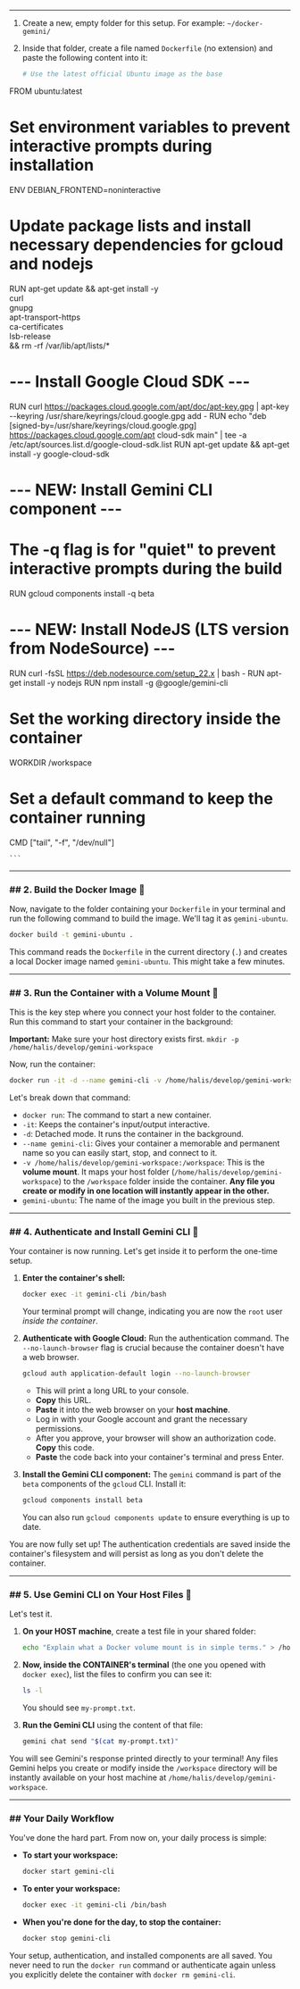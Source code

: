 
-----

1.  Create a new, empty folder for this setup. For example: `~/docker-gemini/`

2.  Inside that folder, create a file named `Dockerfile` (no extension) and paste the following content into it:

    ```dockerfile
    # Use the latest official Ubuntu image as the base
FROM ubuntu:latest

# Set environment variables to prevent interactive prompts during installation
ENV DEBIAN_FRONTEND=noninteractive

# Update package lists and install necessary dependencies for gcloud and nodejs
RUN apt-get update && apt-get install -y \
    curl \
    gnupg \
    apt-transport-https \
    ca-certificates \
    lsb-release \
    && rm -rf /var/lib/apt/lists/*

# --- Install Google Cloud SDK ---
RUN curl https://packages.cloud.google.com/apt/doc/apt-key.gpg | apt-key --keyring /usr/share/keyrings/cloud.google.gpg add -
RUN echo "deb [signed-by=/usr/share/keyrings/cloud.google.gpg] https://packages.cloud.google.com/apt cloud-sdk main" | tee -a /etc/apt/sources.list.d/google-cloud-sdk.list
RUN apt-get update && apt-get install -y google-cloud-sdk

# --- NEW: Install Gemini CLI component ---
# The -q flag is for "quiet" to prevent interactive prompts during the build
RUN gcloud components install -q beta

# --- NEW: Install NodeJS (LTS version from NodeSource) ---
RUN curl -fsSL https://deb.nodesource.com/setup_22.x | bash -
RUN apt-get install -y nodejs
RUN npm install -g @google/gemini-cli

# Set the working directory inside the container
WORKDIR /workspace

# Set a default command to keep the container running
CMD ["tail", "-f", "/dev/null"]

    ```

-----

### \#\# 2. Build the Docker Image 🔨

Now, navigate to the folder containing your `Dockerfile` in your terminal and run the following command to build the image. We'll tag it as `gemini-ubuntu`.

```bash
docker build -t gemini-ubuntu .
```

This command reads the `Dockerfile` in the current directory (`.`) and creates a local Docker image named `gemini-ubuntu`. This might take a few minutes.

-----

### \#\# 3. Run the Container with a Volume Mount 🐳

This is the key step where you connect your host folder to the container. Run this command to start your container in the background:

**Important:** Make sure your host directory exists first.
`mkdir -p /home/halis/develop/gemini-workspace`

Now, run the container:

```bash
docker run -it -d --name gemini-cli -v /home/halis/develop/gemini-workspace:/workspace gemini-ubuntu
```

Let's break down that command:

  * `docker run`: The command to start a new container.
  * `-it`: Keeps the container's input/output interactive.
  * `-d`: Detached mode. It runs the container in the background.
  * `--name gemini-cli`: Gives your container a memorable and permanent name so you can easily start, stop, and connect to it.
  * `-v /home/halis/develop/gemini-workspace:/workspace`: This is the **volume mount**. It maps your host folder (`/home/halis/develop/gemini-workspace`) to the `/workspace` folder inside the container. **Any file you create or modify in one location will instantly appear in the other.**
  * `gemini-ubuntu`: The name of the image you built in the previous step.

-----

### \#\# 4. Authenticate and Install Gemini CLI 💎

Your container is now running. Let's get inside it to perform the one-time setup.

1.  **Enter the container's shell:**

    ```bash
    docker exec -it gemini-cli /bin/bash
    ```

    Your terminal prompt will change, indicating you are now the `root` user *inside the container*.

2.  **Authenticate with Google Cloud:**
    Run the authentication command. The `--no-launch-browser` flag is crucial because the container doesn't have a web browser.

    ```bash
    gcloud auth application-default login --no-launch-browser
    ```

      * This will print a long URL to your console.
      * **Copy** this URL.
      * **Paste** it into the web browser on your **host machine**.
      * Log in with your Google account and grant the necessary permissions.
      * After you approve, your browser will show an authorization code. **Copy** this code.
      * **Paste** the code back into your container's terminal and press Enter.

3.  **Install the Gemini CLI component:**
    The `gemini` command is part of the `beta` components of the `gcloud` CLI. Install it:

    ```bash
    gcloud components install beta
    ```

    You can also run `gcloud components update` to ensure everything is up to date.

You are now fully set up\! The authentication credentials are saved inside the container's filesystem and will persist as long as you don't delete the container.

-----

### \#\# 5. Use Gemini CLI on Your Host Files 🚀

Let's test it.

1.  **On your HOST machine**, create a test file in your shared folder:

    ```bash
    echo "Explain what a Docker volume mount is in simple terms." > /home/halis/develop/gemini-workspace/my-prompt.txt
    ```

2.  **Now, inside the CONTAINER's terminal** (the one you opened with `docker exec`), list the files to confirm you can see it:

    ```bash
    ls -l
    ```

    You should see `my-prompt.txt`.

3.  **Run the Gemini CLI** using the content of that file:

    ```bash
    gemini chat send "$(cat my-prompt.txt)"
    ```

You will see Gemini's response printed directly to your terminal\! Any files Gemini helps you create or modify inside the `/workspace` directory will be instantly available on your host machine at `/home/halis/develop/gemini-workspace`.

-----

### \#\# Your Daily Workflow

You've done the hard part. From now on, your daily process is simple:

  * **To start your workspace:**

    ```bash
    docker start gemini-cli
    ```

  * **To enter your workspace:**

    ```bash
    docker exec -it gemini-cli /bin/bash
    ```

  * **When you're done for the day, to stop the container:**

    ```bash
    docker stop gemini-cli
    ```

Your setup, authentication, and installed components are all saved. You never need to run the `docker run` command or authenticate again unless you explicitly delete the container with `docker rm gemini-cli`.